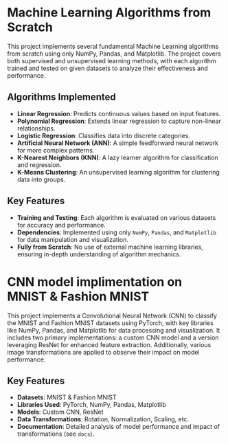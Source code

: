 # Machine Learning Algorithms from Scratch
This project implements several fundamental Machine Learning algorithms from scratch using only NumPy, Pandas, and Matplotlib. The project covers both supervised and unsupervised learning methods, with each algorithm trained and tested on given datasets to analyze their effectiveness and performance.

## Algorithms Implemented
- **Linear Regression**: Predicts continuous values based on input features.
- **Polynomial Regression**: Extends linear regression to capture non-linear relationships.
- **Logistic Regression**: Classifies data into discrete categories.
- **Artificial Neural Network (ANN)**: A simple feedforward neural network for more complex patterns.
- **K-Nearest Neighbors (KNN)**: A lazy learner algorithm for classification and regression.
- **K-Means Clustering**: An unsupervised learning algorithm for clustering data into groups.

## Key Features
- **Training and Testing**: Each algorithm is evaluated on various datasets for accuracy and performance.
- **Dependencies**: Implemented using only `NumPy`, `Pandas`, and `Matplotlib` for data manipulation and visualization.
- **Fully from Scratch**: No use of external machine learning libraries, ensuring in-depth understanding of algorithm mechanics.


# CNN model implimentation on MNIST & Fashion MNIST

This project implements a Convolutional Neural Network (CNN) to classify the MNIST and Fashion MNIST datasets using PyTorch, with key libraries like NumPy, Pandas, and Matplotlib for data processing and visualization. It includes two primary implementations: a custom CNN model and a version leveraging ResNet for enhanced feature extraction. Additionally, various image transformations are applied to observe their impact on model performance.

## Key Features
- **Datasets**: MNIST & Fashion MNIST
- **Libraries Used**: PyTorch, NumPy, Pandas, Matplotlib
- **Models**: Custom CNN, ResNet
- **Data Transformations**: Rotation, Normalization, Scaling, etc.
- **Documentation**: Detailed analysis of model performance and impact of transformations (see `docs`).
